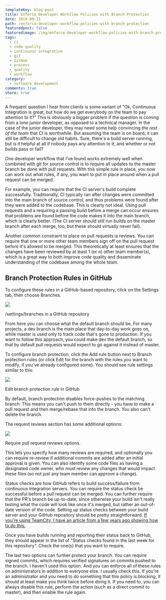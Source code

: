 ```yaml
---
templateKey: blog-post
title: Enforce Developer Workflow Policies with Branch Protection
date: 2019-09-11
path: /enforce-developer-workflow-policies-with-branch-protection
featuredpost: false
featuredimage: /img/enforce-developer-workflow-policies-with-branch-protection.png
tags:
  - ci
  - code quality
  - continuous integration
  - git
  - GitHub
  - process
  - quality
  - workflow
category:
  - software development
comments: true
share: true
---
```


A frequent question I hear from clients is some variant of "Ok, Continuous Integration is great, but how do we get everybody on the team to pay attention to it?" This is obviously a bigger problem if the question is coming from a lone junior developer, as opposed to a technical manager. In the case of the junior developer, they may need some help convincing _the rest of the team_ that CI is worthwhile. But assuming the team is on board, it can still be difficult to change old habits. Sure, there's a build server running, but is it helpful at all if nobody pays any attention to it, and whether or not builds pass or fail?

One developer workflow that I've found works extremely well when combined with git for source control is to require all updates to the master branch be done with pull requests. With this simple rule in place, you now can work out what rules, if any, you want to put in place around when a pull request can be merged.

For example, you can require that the CI server's build complete successfully. Traditionally, CI typically ran after changes were committed into the main branch of source control, and thus problems were found after they were added to the codebase. This is clearly not ideal. Using pull requests and a requiring a passing build before a merge can occur ensures that problems are found before the code makes it into the main branch, which is clearly better. (The CI server should still run builds on the master branch after each merge, too, but these should virtually never fail).

Another common constraint to place on pull requests is reviews. You can require that one or more other team members sign off on the pull request before it's allowed to be merged. This theoretically at least ensures that the changes have been reviewed by at least 1 (or n) other team member(s), which is a great way to both improve code quality and disseminate understanding of the codebase among the whole team.

## Branch Protection Rules in GitHub

To configure these rules in a GitHub-based repository, click on the Settings tab, then choose Branches.

![](/img/image-3-enforce.png)

/settings/branches in a GitHub repository

From here you can choose what the default branch should be. For many projects, a dev branch is the main place that day-to-day work goes on, while master is used only to track code that's gone to production. If you want to follow this approach, you could make dev the default branch, so that by default pull requests would expect to go against it instead of master.

To configure branch protection, click the Add rule button next to Branch protection rules (or click Edit for the branch with the rules you want to modify, if you've already configured some). You should see rule settings similar to this:

![](/img/image-4-enforce.png)

Edit branch protection rule in GitHub

By default, branch protection disables force-pushes to the matching branch. This means you can't push to them directly - you have to make a pull request and then merge/rebase that into the branch. You also can't delete the branch.

The request reviews section has some additional options:

![](/img/image-6-enforce.png)

Require pull request reviews options.

This lets you specify how many reviews are required, and optionally you can require re-review if additional commits are added after an initial approval is given. You can also identify some code files as having a designated code owner, who must review any changes that would impact these files (so not just any team member can approve a change).

Status checks are how GitHub refers to build success/failure from continuous integration servers. You can require the status check be successful before a pull request can be merged. You can further require that the PR's branch be up-to-date, since otherwise your build isn't really testing what the code will look like once it's merged, but rather an out-of-date version of the code. Setting up status checks between your build server and your GitHub repository should be pretty straightforward. [If you're using TeamCity, I have an article from a few years ago showing how to do this.](https://ardalis.com/4-tips-to-integrate-teamcity-and-github)

Once you have builds running and reporting their status back to GitHub, they should appear in the list of "Status checks found in the last week for this repository". Check the one(s) that you want to require.

The last two options can further protect your branch. You can require signed commits, which requires verified signatures on commits pushed to the branch. I haven't used this option. And you can enforce all of these rules on administrators in addition to everyone else. I usually check this. If you're an administrator and you need to do something that this policy is blocking, it should at least make you think twice before doing it. If you need to, you can always disable this rule, perform the action (such as a direct commit to master), and then enable the rule again.
